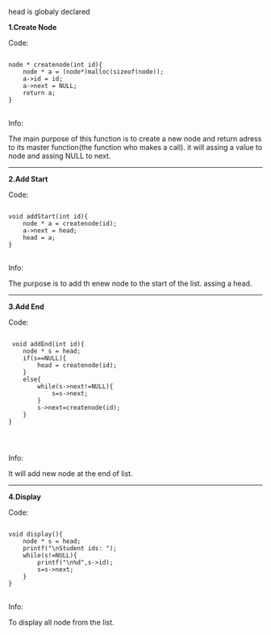 head is globaly declared

**1.Create Node**

Code:
<pre>
<code>
node * createnode(int id){
    node * a = (node*)malloc(sizeof(node));
    a->id = id;
    a->next = NULL;
    return a;
}
</code>
</pre>
Info:

The main purpose of this function is to create a new node and return adress to its master function(the function who makes a call).
it will assing  a  value to node and assing NULL to next.

---

**2.Add Start**

Code:
<pre>
<code>
void addStart(int id){
    node * a = createnode(id);
    a->next = head;
    head = a;
}
</code>
</pre>

Info:

The purpose is to add th enew node to the start of the list. assing a head.

---

**3.Add End**

Code:
<pre>
<code>
 void addEnd(int id){
    node * s = head;
    if(s==NULL){
        head = createnode(id);
    }
    else{
        while(s->next!=NULL){
            s=s->next;
        }
        s->next=createnode(id);
    }
}
</pre>
</code>

Info:

It will add new node at the end of list.

---

**4.Display**

Code:

<pre>
<code>
void display(){
    node * s = head;
    printf("\nStudent ids: ");
    while(s!=NULL){
        printf("\n%d",s->id);
        s=s->next;
    }
}
</code>
</pre>

Info:

To display all node from the list.
